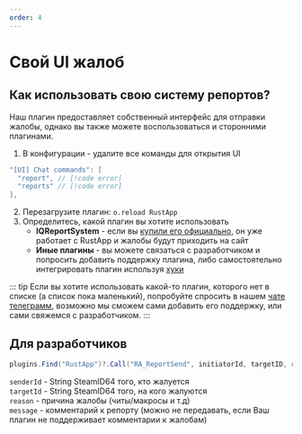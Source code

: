 ```yaml
---
order: 4
---
```


# Свой UI жалоб

## Как использовать свою систему репортов?

Наш плагин предоставляет собственный интерфейс для отправки жалобы, однако вы также можете воспользоваться и сторонними плагинами.

1. В конфигурации - удалите все команды для открытия UI
```c#
"[UI] Chat commands": [
  "report", // [!code error]
  "reports" // [!code error]
],
```
2. Перезагрузите плагин: `o.reload RustApp`
3. Определитесь, какой плагин вы хотите использовать
    * **IQReportSystem** - если вы [купили его официально](https://skyplugins.ru/resources/iqreportsystem.123/), он уже работает с RustApp и жалобы будут приходить на сайт
    * **Иные плагины** - вы можете связаться с разработчиком и попросить добавить поддержку плагина, либо самостоятельно интегрировать плагин используя [хуки](https://docs.rustapp.io/ru/dev/plugin-api.html)  

::: tip
Если вы хотите использовать какой-то плагин, которого нет в списке (а список пока маленький), попробуйте спросить в нашем [чате телеграмм](https://t.me/rustapp_chat), возможно мы сможем сами добавить его поддержку, или сами свяжемся с разработчиком.
:::

## Для разработчиков

```c#
plugins.Find("RustApp")?.Call("RA_ReportSend", initiatorId, targetID, reason, <optional> message)
```

`senderId` - String SteamID64 того, кто жалуется\
`targetId` - String SteamID64 того, на кого жалуются\
`reason` - причина жалобы (читы/макросы и т.д)\
`message` - комментарий к репорту (можно не передавать, если Ваш плагин не поддерживает комментарии к жалобам)